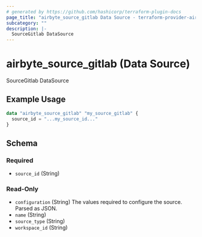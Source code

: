 ```yaml
---
# generated by https://github.com/hashicorp/terraform-plugin-docs
page_title: "airbyte_source_gitlab Data Source - terraform-provider-airbyte"
subcategory: ""
description: |-
  SourceGitlab DataSource
---
```


# airbyte_source_gitlab (Data Source)

SourceGitlab DataSource

## Example Usage

```terraform
data "airbyte_source_gitlab" "my_source_gitlab" {
  source_id = "...my_source_id..."
}
```

<!-- schema generated by tfplugindocs -->
## Schema

### Required

- `source_id` (String)

### Read-Only

- `configuration` (String) The values required to configure the source. Parsed as JSON.
- `name` (String)
- `source_type` (String)
- `workspace_id` (String)


